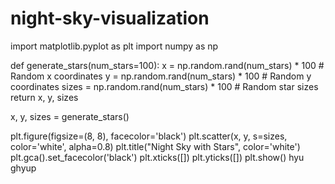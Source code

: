 # night-sky-visualization
import matplotlib.pyplot as plt
import numpy as np

def generate_stars(num_stars=100):
    x = np.random.rand(num_stars) * 100  # Random x coordinates
    y = np.random.rand(num_stars) * 100  # Random y coordinates
    sizes = np.random.rand(num_stars) * 100  # Random star sizes
    return x, y, sizes

x, y, sizes = generate_stars()

plt.figure(figsize=(8, 8), facecolor='black')
plt.scatter(x, y, s=sizes, color='white', alpha=0.8)
plt.title("Night Sky with Stars", color='white')
plt.gca().set_facecolor('black')
plt.xticks([])
plt.yticks([])
plt.show()
hyu
ghyup
